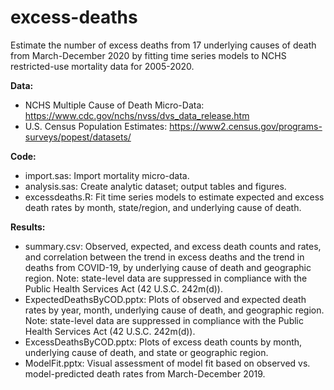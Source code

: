 # excess-deaths
Estimate the number of excess deaths from 17 underlying causes of death from March-December 2020 by fitting time series models to NCHS restricted-use mortality data for 2005-2020.

**Data:**
- NCHS Multiple Cause of Death Micro-Data: https://www.cdc.gov/nchs/nvss/dvs_data_release.htm
- U.S. Census Population Estimates: https://www2.census.gov/programs-surveys/popest/datasets/
  
**Code:**
- import.sas: Import mortality micro-data.
- analysis.sas: Create analytic dataset; output tables and figures.
- excessdeaths.R: Fit time series models to estimate expected and excess death rates by month, state/region, and underlying cause of death.

**Results:**
- summary.csv: Observed, expected, and excess death counts and rates, and correlation between the trend in excess deaths and the trend in deaths from COVID-19, by underlying cause of death and geographic region. Note: state-level data are suppressed in compliance with the Public Health Services Act (42 U.S.C. 242m(d)).
- ExpectedDeathsByCOD.pptx: Plots of observed and expected death rates by year, month, underlying cause of death, and geographic region. Note: state-level data are suppressed in compliance with the Public Health Services Act (42 U.S.C. 242m(d)).
- ExcessDeathsByCOD.pptx: Plots of excess death counts by month, underlying cause of death, and state or geographic region.
- ModelFit.pptx: Visual assessment of model fit based on observed vs. model-predicted death rates from March-December 2019.
